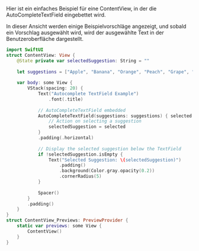 Hier ist ein einfaches Beispiel für eine ContentView, in der die AutoCompleteTextField eingebettet wird. 

In dieser Ansicht werden einige Beispielvorschläge angezeigt, und sobald ein Vorschlag ausgewählt wird, wird der ausgewählte Text in der Benutzeroberfläche dargestellt.

```swift
import SwiftUI
struct ContentView: View {
    @State private var selectedSuggestion: String = ""
    
    let suggestions = ["Apple", "Banana", "Orange", "Peach", "Grape", "Watermelon", "Mango", "Blueberry", "Strawberry"]
    
    var body: some View {
        VStack(spacing: 20) {
            Text("Autocomplete TextField Example")
                .font(.title)
            
            // AutoCompleteTextField embedded
            AutoCompleteTextField(suggestions: suggestions) { selected in
                // Action on selecting a suggestion
                selectedSuggestion = selected
            }
            .padding(.horizontal)
            
            // Display the selected suggestion below the TextField
            if !selectedSuggestion.isEmpty {
                Text("Selected Suggestion: \(selectedSuggestion)")
                    .padding()
                    .background(Color.gray.opacity(0.2))
                    .cornerRadius(5)
            }
            
            Spacer()
        }
        .padding()
    }
}
struct ContentView_Previews: PreviewProvider {
    static var previews: some View {
        ContentView()
    }
}
